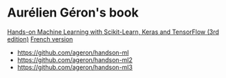 # Aurélien Géron's book

[Hands-on Machine Learning with Scikit-Learn, Keras and TensorFlow (3rd edition)](https://www.oreilly.com/library/view/hands-on-machine-learning/9781098125967/) [French version](https://www.eyrolles.com/Informatique/Livre/deep-learning-avec-keras-et-tensorflow-mise-en-oeuvre-et-cas-concrets-2ed-9782100790661/)


* https://github.com/ageron/handson-ml
* https://github.com/ageron/handson-ml2
* https://github.com/ageron/handson-ml3

